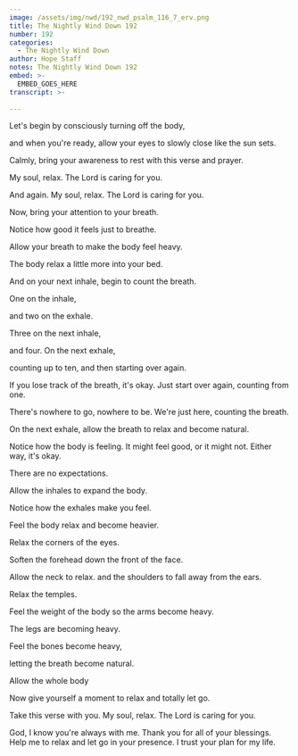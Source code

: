 ```yaml
---
image: /assets/img/nwd/192_nwd_psalm_116_7_erv.png
title: The Nightly Wind Down 192
number: 192
categories:
  - The Nightly Wind Down
author: Hope Staff
notes: The Nightly Wind Down 192
embed: >-
  EMBED_GOES_HERE
transcript: >-
  
---
```

Let's begin by consciously turning off the body,

and when you're ready, allow your eyes to slowly close like the sun sets.

Calmly, bring your awareness to rest with this verse and prayer.

My soul, relax. The Lord is caring for you.

And again. My soul, relax. The Lord is caring for you.

Now, bring your attention to your breath.

Notice how good it feels just to breathe.

Allow your breath to make the body feel heavy.

The body relax a little more into your bed.

And on your next inhale, begin to count the breath.

One on the inhale,

and two on the exhale.

Three on the next inhale,

and four. On the next exhale,

counting up to ten, and then starting over again.

If you lose track of the breath, it's okay. Just start over again, counting from one.

There's nowhere to go, nowhere to be. We're just here, counting the breath.

On the next exhale, allow the breath to relax and become natural.

Notice how the body is feeling. It might feel good, or it might not. Either way, it's okay.

There are no expectations.

Allow the inhales to expand the body.

Notice how the exhales make you feel.

Feel the body relax and become heavier.

Relax the corners of the eyes.

Soften the forehead down the front of the face.

Allow the neck to relax. and the shoulders to fall away from the ears.

Relax the temples.

Feel the weight of the body so the arms become heavy.

The legs are becoming heavy.

Feel the bones become heavy,

letting the breath become natural.

Allow the whole body

Now give yourself a moment to relax and totally let go.

Take this verse with you. My soul, relax. The Lord is caring for you.

God, I know you're always with me. Thank you for all of your blessings. Help me to relax and let go in your presence. I trust your plan for my life.

